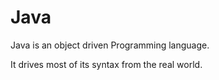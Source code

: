 # Java







Java is an object driven Programming language.

It drives most of its syntax from the real world.
